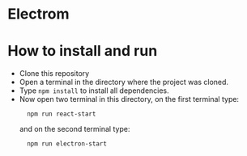 # Electrom

# How to install and run
- Clone this repository
- Open a terminal in the directory where the project was cloned.
- Type `npm install` to install all dependencies.
- Now open two terminal in this directory, on the first terminal type:
  ```
    npm run react-start
  ```
  and on the second terminal type:
  ```
    npm run electron-start
  ```